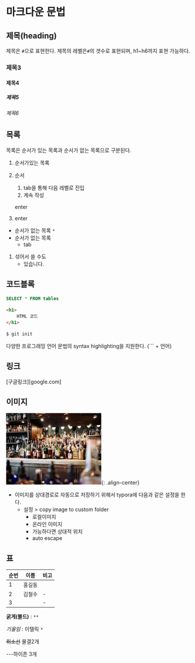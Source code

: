 # 마크다운 문법

## 제목(heading)

제목은 `#`으로 표현한다. 제목의 레벨은`#`의 갯수로 표현되며, h1~h6까지 표현 가능하다.

### 제목3

#### 제목4

##### 제목5

###### 제목6

## 목록

목록은 순서가 있는 목록과 순서가 없는 목록으로 구분된다.

1. 순서가있는 목록

2. 순서

   1. tab을 통해 다음 레벨로 진입
   2. 계속 작성

   enter

3. enter

* 순서가 없는 목록 `*`
* 순서가 없는 목록
  * tab

1. 섞어서 쓸 수도
   * 있습니다.

## 코드블록

```sql
SELECT * FROM tables
```

```html
<h1>
    HTML 코드
</h1>
```

```bash
$ git init
```

다양한 프로그래밍 언어 문법의 syntax highlighting을 지원한다. (``` + 언어)

## 링크

[구글링크][google.com]

## 이미지

![image-center](/assets/images/img2.jpg){: .align-center}

* 이미지를 상대경로로 자동으로 저장하기 위해서 typora에 다음과 같은 설정을 한다.
  * 설정 > copy image to custom folder
    * 로컬이미지
    * 온라인 이미지
    * 가능하다면 상대적 위치
    * auto escape

## 표

| 순번 | 이름   | 비고 |
| ---- | ------ | ---- |
| 1    | 홍길동 |      |
| 2    | 김철수 | -    |
| 3    |        | -    |

**굵게(볼드)** : `**` 

*기울임*  : 이탤릭 `*`

~~취소선~~ 물결2개

---하이픈 3개



